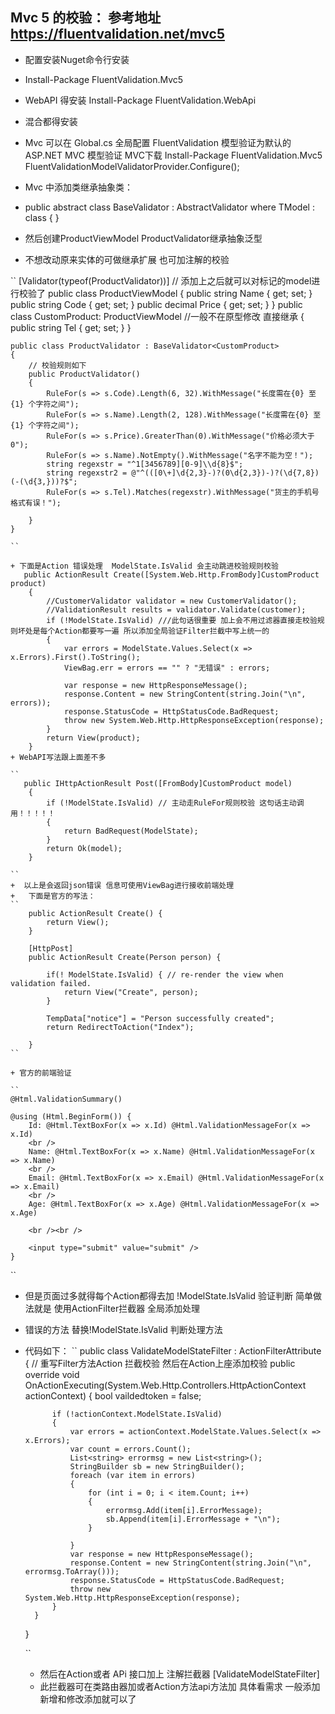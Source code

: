 ﻿
## Mvc 5 的校验： 参考地址 https://fluentvalidation.net/mvc5

+  配置安装Nuget命令行安装 
+  Install-Package FluentValidation.Mvc5 
+ WebAPI 得安装 Install-Package FluentValidation.WebApi

+ 混合都得安装 
+  Mvc 可以在 Global.cs 全局配置 FluentValidation 模型验证为默认的 ASP.NET MVC 模型验证 MVC下载  Install-Package FluentValidation.Mvc5 
    FluentValidationModelValidatorProvider.Configure(); 

+ Mvc 中添加类继承抽象类：
+  public abstract class BaseValidator<TModel> : AbstractValidator<TModel> where TModel : class
    {
    }
+ 然后创建ProductViewModel  ProductValidator继承抽象泛型 
+ 不想改动原来实体的可做继承扩展 也可加注解的校验

``
  [Validator(typeof(ProductValidator))] // 添加上之后就可以对标记的model进行校验了
    public class ProductViewModel
    {
        public string Name { get; set; }
        public string Code { get; set; }
        public decimal Price { get; set; }
    }
    public class CustomProduct: ProductViewModel  //一般不在原型修改 直接继承
    {
        public string Tel { get; set; }
    }

    public class ProductValidator : BaseValidator<CustomProduct>
    {
        // 校验规则如下
        public ProductValidator()
        {
            RuleFor(s => s.Code).Length(6, 32).WithMessage("长度需在{0} 至 {1} 个字符之间");
            RuleFor(s => s.Name).Length(2, 128).WithMessage("长度需在{0} 至 {1} 个字符之间");
            RuleFor(s => s.Price).GreaterThan(0).WithMessage("价格必须大于0");
            RuleFor(s => s.Name).NotEmpty().WithMessage("名字不能为空！");
            string regexstr = "^1[3456789][0-9]\\d{8}$"; 
            string regexstr2 = @"^(([0\+]\d{2,3}-)?(0\d{2,3})-)?(\d{7,8})(-(\d{3,}))?$";
            RuleFor(s => s.Tel).Matches(regexstr).WithMessage("货主的手机号格式有误！");

        }
    }

	``

	+ 下面是Action 错误处理  ModelState.IsValid 会主动跳进校验规则校验
	   public ActionResult Create([System.Web.Http.FromBody]CustomProduct product)
        {
            //CustomerValidator validator = new CustomerValidator();
            //ValidationResult results = validator.Validate(customer);
            if (!ModelState.IsValid) ///此句话很重要 加上会不用过滤器直接走校验规则坏处是每个Action都要写一遍 所以添加全局验证Filter拦截中写上统一的
            {
                var errors = ModelState.Values.Select(x => x.Errors).First().ToString();
                ViewBag.err = errors == "" ? "无错误" : errors;

                var response = new HttpResponseMessage();
                response.Content = new StringContent(string.Join("\n", errors));
                response.StatusCode = HttpStatusCode.BadRequest;
                throw new System.Web.Http.HttpResponseException(response);
            }
            return View(product);
        }
	+ WebAPI写法跟上面差不多

	``
	   public IHttpActionResult Post([FromBody]CustomProduct model)
        {
            if (!ModelState.IsValid) // 主动走RuleFor规则校验 这句话主动调用！！！！！
            {
                return BadRequest(ModelState);
            }
            return Ok(model);
        }
	
	``
	+  以上是会返回json错误 信息可使用ViewBag进行接收前端处理 
	+   下面是官方的写法：
	``
		public ActionResult Create() {
			return View();
		}
 
		[HttpPost]
		public ActionResult Create(Person person) {
 
			if(! ModelState.IsValid) { // re-render the view when validation failed.
				return View("Create", person);
			}
 
			TempData["notice"] = "Person successfully created";
			return RedirectToAction("Index");
 
		}
	``

	+ 官方的前端验证 

	``
	@Html.ValidationSummary()
 
	@using (Html.BeginForm()) {
		Id: @Html.TextBoxFor(x => x.Id) @Html.ValidationMessageFor(x => x.Id)
		<br />
		Name: @Html.TextBoxFor(x => x.Name) @Html.ValidationMessageFor(x => x.Name) 		
		<br />
		Email: @Html.TextBoxFor(x => x.Email) @Html.ValidationMessageFor(x => x.Email)
		<br />
		Age: @Html.TextBoxFor(x => x.Age) @Html.ValidationMessageFor(x => x.Age)
 
		<br /><br />
 
		<input type="submit" value="submit" />
	}

``

+ 但是页面过多就得每个Action都得去加 !ModelState.IsValid 验证判断 简单做法就是 使用ActionFilter拦截器 全局添加处理
+ 错误的方法 替换!ModelState.IsValid 判断处理方法 
+ 代码如下：
``
   public class ValidateModelStateFilter : ActionFilterAttribute
    {
	  // 重写Filter方法Action 拦截校验  然后在Action上座添加校验
        public override void OnActionExecuting(System.Web.Http.Controllers.HttpActionContext actionContext)
        {
            bool vaildedtoken = false;

            if (!actionContext.ModelState.IsValid)
            {
                var errors = actionContext.ModelState.Values.Select(x => x.Errors);
                var count = errors.Count();
                List<string> errormsg = new List<string>();
                StringBuilder sb = new StringBuilder();
                foreach (var item in errors)
                {
                    for (int i = 0; i < item.Count; i++)
                    {
                        errormsg.Add(item[i].ErrorMessage);
                        sb.Append(item[i].ErrorMessage + "\n");
                    }

                }
                var response = new HttpResponseMessage();
                response.Content = new StringContent(string.Join("\n", errormsg.ToArray()));
                response.StatusCode = HttpStatusCode.BadRequest;
                throw new System.Web.Http.HttpResponseException(response);
            }
        }
	}

	``
	+ 然后在Action或者 APi 接口加上 注解拦截器 [ValidateModelStateFilter]
	+ 此拦截器可在类路由器加或者Action方法api方法加 具体看需求 一般添加 新增和修改添加就可以了
